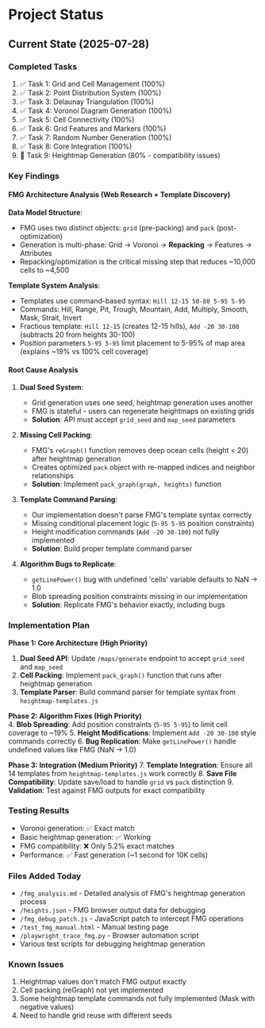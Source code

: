 # Project Status

## Current State (2025-07-28)

### Completed Tasks
1. ✅ Task 1: Grid and Cell Management (100%)
2. ✅ Task 2: Point Distribution System (100%)
3. ✅ Task 3: Delaunay Triangulation (100%)
4. ✅ Task 4: Voronoi Diagram Generation (100%)
5. ✅ Task 5: Cell Connectivity (100%)
6. ✅ Task 6: Grid Features and Markers (100%)
7. ✅ Task 7: Random Number Generation (100%)
8. ✅ Task 8: Core Integration (100%)
9. 🚧 Task 9: Heightmap Generation (80% - compatibility issues)

### Key Findings

#### FMG Architecture Analysis (Web Research + Template Discovery)

**Data Model Structure**:
- FMG uses two distinct objects: `grid` (pre-packing) and `pack` (post-optimization)
- Generation is multi-phase: Grid → Voronoi → **Repacking** → Features → Attributes
- Repacking/optimization is the critical missing step that reduces ~10,000 cells to ~4,500

**Template System Analysis**:
- Templates use command-based syntax: `Hill 12-15 50-80 5-95 5-95`
- Commands: Hill, Range, Pit, Trough, Mountain, Add, Multiply, Smooth, Mask, Strait, Invert
- Fractious template: `Hill 12-15` (creates 12-15 hills), `Add -20 30-100` (subtracts 20 from heights 30-100)
- Position parameters `5-95 5-95` limit placement to 5-95% of map area (explains ~19% vs 100% cell coverage)

#### Root Cause Analysis

1. **Dual Seed System**: 
   - Grid generation uses one seed, heightmap generation uses another
   - FMG is stateful - users can regenerate heightmaps on existing grids
   - **Solution**: API must accept `grid_seed` and `map_seed` parameters

2. **Missing Cell Packing**:
   - FMG's `reGraph()` function removes deep ocean cells (height < 20) after heightmap generation
   - Creates optimized `pack` object with re-mapped indices and neighbor relationships
   - **Solution**: Implement `pack_graph(graph, heights)` function

3. **Template Command Parsing**:
   - Our implementation doesn't parse FMG's template syntax correctly
   - Missing conditional placement logic (`5-95 5-95` position constraints)
   - Height modification commands (`Add -20 30-100`) not fully implemented
   - **Solution**: Build proper template command parser

4. **Algorithm Bugs to Replicate**:
   - `getLinePower()` bug with undefined 'cells' variable defaults to NaN → 1.0
   - Blob spreading position constraints missing in our implementation
   - **Solution**: Replicate FMG's behavior exactly, including bugs

### Implementation Plan

**Phase 1: Core Architecture (High Priority)**
1. **Dual Seed API**: Update `/maps/generate` endpoint to accept `grid_seed` and `map_seed`
2. **Cell Packing**: Implement `pack_graph()` function that runs after heightmap generation
3. **Template Parser**: Build command parser for template syntax from `heightmap-templates.js`

**Phase 2: Algorithm Fixes (High Priority)**  
4. **Blob Spreading**: Add position constraints (`5-95 5-95`) to limit cell coverage to ~19%
5. **Height Modifications**: Implement `Add -20 30-100` style commands correctly
6. **Bug Replication**: Make `getLinePower()` handle undefined values like FMG (NaN → 1.0)

**Phase 3: Integration (Medium Priority)**
7. **Template Integration**: Ensure all 14 templates from `heightmap-templates.js` work correctly
8. **Save File Compatibility**: Update save/load to handle `grid` vs `pack` distinction
9. **Validation**: Test against FMG outputs for exact compatibility

### Testing Results
- Voronoi generation: ✅ Exact match
- Basic heightmap generation: ✅ Working
- FMG compatibility: ❌ Only 5.2% exact matches
- Performance: ✅ Fast generation (~1 second for 10K cells)

### Files Added Today
- `/fmg_analysis.md` - Detailed analysis of FMG's heightmap generation process
- `/heights.json` - FMG browser output data for debugging
- `/fmg_debug_patch.js` - JavaScript patch to intercept FMG operations
- `/test_fmg_manual.html` - Manual testing page
- `/playwright_trace_fmg.py` - Browser automation script
- Various test scripts for debugging heightmap generation

### Known Issues
1. Heightmap values don't match FMG output exactly
2. Cell packing (reGraph) not yet implemented
3. Some heightmap template commands not fully implemented (Mask with negative values)
4. Need to handle grid reuse with different seeds